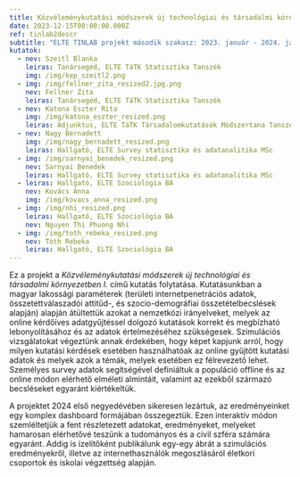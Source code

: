 ```yaml
---
title: Közvéleménykutatási módszerek új technológiai és társadalmi környezetben II.
date: 2023-12-15T00:00:00.000Z
ref: tinlab2descr
subtitle: "ELTE TINLAB projekt második szakasz: 2023. január - 2024. január"
kutatok:
  - nev: Szeitl Blanka
    leiras: Tanársegéd, ELTE TáTK Statisztika Tanszék
    img: /img/kep_szeitl2.png
  - img: /img/fellner_zita_resized2.jpg.png
    nev: Fellner Zita
    leiras: Tanársegéd, ELTE TáTK Statisztika Tanszék
  - nev: Katona Eszter Rita
    img: /img/katona_eszter_resized.png
    leiras: Adjunktus, ELTE TáTK Társadalomkutatások Módszertana Tanszék
  - nev: Nagy Bernadett
    img: /img/nagy_bernadett_resized.png
    leiras: Hallgató, ELTE Survey statisztika és adatanalitika MSc
  - img: /img/sarnyai_benedek_resized.png
    nev: Sarnyai Benedek
    leiras: Hallgató, ELTE Survey statisztika és adatanalitika MSc
  - leiras: Hallgató, ELTE Szociológia BA
    nev: Kovács Anna
    img: /img/kovacs_anna_resized.png
  - img: /img/nhi_resized.png
    leiras: Hallgató, ELTE Szociológia BA
    nev: Nguyen Thi Phuong Nhi
  - img: /img/toth_rebeka_resized.png
    nev: Tóth Rebeka
    leiras: Hallgató, ELTE Szociológia BA
---
```

Ez a projekt a *Közvéleménykutatási módszerek új technológiai és társadalmi környezetben I.* című kutatás folytatása. Kutatásunkban a magyar lakossági paraméterek (területi internetpenetrációs adatok, összetettválaszadói attitűd-, és szocio-demográfiai összetételbecslések alapján) alapján átültettük azokat a nemzetközi irányelveket, melyek az online kérdőíves adatgyűjtéssel dolgozó kutatások korrekt és megbízható lebonyolításához és az adatok értelmezéséhez szükségesek. Szimulációs vizsgálatokat végeztünk annak érdekében, hogy képet kapjunk arról, hogy milyen kutatási kérdések esetében használhatóak az online gyűjtött kutatási adatok és melyek azok a témák, melyek esetében ez félrevezető lehet. Személyes survey adatok segítségével definiáltuk a populáció offline és az online módon elérhető elméleti almintáit, valamint az ezekből származó becsléseket egyaránt kiértékeltük. 

A projektet 2024 első negyedévében sikeresen lezártuk, az eredményeinket egy komplex dashboard formájában összegeztük. Ezen interaktív módon szemléltetjük a fent részletezett adatokat, eredményeket, melyeket hamarosan elérhetővé teszünk a tudományos és a civil szféra számára egyaránt. Addig is ízelítőként publikálunk egy-egy ábrát a szimulációs eredményekről, illetve az internethasználók megoszlásáról életkori csoportok és iskolai végzettség alapján.
